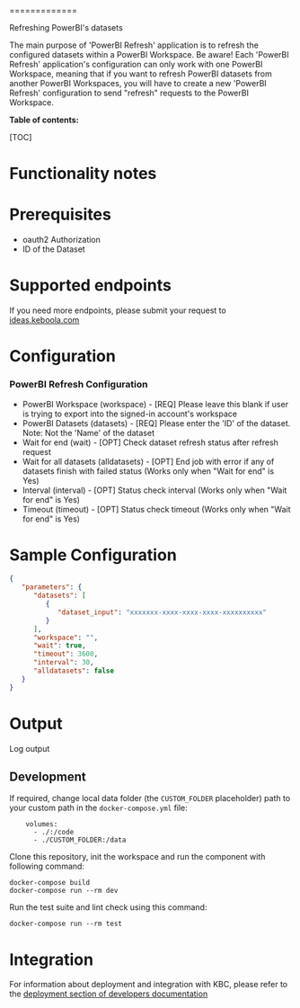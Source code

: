 
=============

Refreshing PowerBI's datasets

The main purpose of 'PowerBI Refresh' application is to refresh the configured datasets within a PowerBI Workspace. Be aware! Each 'PowerBI Refresh' application's configuration can only work with one PowerBI Workspace, meaning that if you want to refresh PowerBI datasets from another PowerBI Workspaces, you will have to create a new 'PowerBI Refresh' configuration to send "refresh" requests to the PowerBI Workspace.

**Table of contents:**

[TOC]

Functionality notes
===================

Prerequisites
=============

- oauth2 Authorization
- ID of the Dataset

Supported endpoints
===================

If you need more endpoints, please submit your request to
[ideas.keboola.com](https://ideas.keboola.com/)

Configuration
=============

### PowerBI Refresh Configuration
 - PowerBI Workspace (workspace) - [REQ] Please leave this blank if user is trying to export into the signed-in account's workspace
 - PowerBI Datasets (datasets) - [REQ] Please enter the 'ID' of the dataset. Note: Not the 'Name' of the dataset
 - Wait for end (wait) - [OPT] Check dataset refresh status after refresh request
 - Wait for all datasets (alldatasets) - [OPT] End job with error if any of datasets finish with failed status (Works only when "Wait for end" is Yes)
 - Interval (interval) - [OPT] Status check interval (Works only when "Wait for end" is Yes)
 - Timeout (timeout) - [OPT] Status check timeout (Works only when "Wait for end" is Yes)




Sample Configuration
=============
```json
{
   "parameters": {
      "datasets": [
         {
            "dataset_input": "xxxxxxx-xxxx-xxxx-xxxx-xxxxxxxxxx"
         }
      ],
      "workspace": "",
      "wait": true,
      "timeout": 3600,
      "interval": 30,
      "alldatasets": false
   }
}
```

Output
======

Log output

Development
-----------

If required, change local data folder (the `CUSTOM_FOLDER` placeholder) path to your custom path in
the `docker-compose.yml` file:

~~~~~~~~~~~~~~~~~~~~~~~~~~~~~~~~~~~~~~~~~~~~~~~~~~~~~~~~~~~~~~~~~~~~~~~~~~~~~~~~
    volumes:
      - ./:/code
      - ./CUSTOM_FOLDER:/data
~~~~~~~~~~~~~~~~~~~~~~~~~~~~~~~~~~~~~~~~~~~~~~~~~~~~~~~~~~~~~~~~~~~~~~~~~~~~~~~~

Clone this repository, init the workspace and run the component with following command:

~~~~~~~~~~~~~~~~~~~~~~~~~~~~~~~~~~~~~~~~~~~~~~~~~~~~~~~~~~~~~~~~~~~~~~~~~~~~~~~~
docker-compose build
docker-compose run --rm dev
~~~~~~~~~~~~~~~~~~~~~~~~~~~~~~~~~~~~~~~~~~~~~~~~~~~~~~~~~~~~~~~~~~~~~~~~~~~~~~~~

Run the test suite and lint check using this command:

~~~~~~~~~~~~~~~~~~~~~~~~~~~~~~~~~~~~~~~~~~~~~~~~~~~~~~~~~~~~~~~~~~~~~~~~~~~~~~~~
docker-compose run --rm test
~~~~~~~~~~~~~~~~~~~~~~~~~~~~~~~~~~~~~~~~~~~~~~~~~~~~~~~~~~~~~~~~~~~~~~~~~~~~~~~~

Integration
===========

For information about deployment and integration with KBC, please refer to the
[deployment section of developers documentation](https://developers.keboola.com/extend/component/deployment/)
